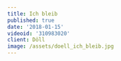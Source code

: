 ```yaml
---
title: Ich bleib
published: true
date: '2018-01-15'
videoid: '310983020'
client: Döll
image: /assets/doell_ich_bleib.jpg
---
```


